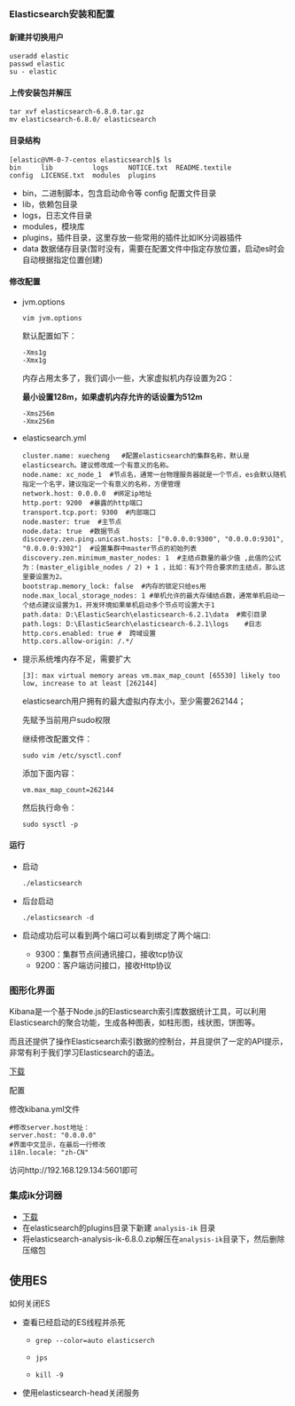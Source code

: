 ### Elasticsearch安装和配置

#### 新建并切换用户

```
useradd elastic
passwd elastic
su - elastic
```

#### 上传安装包并解压

```
tar xvf elasticsearch-6.8.0.tar.gz
mv elasticsearch-6.8.0/ elasticsearch
```

#### 目录结构

```
[elastic@VM-0-7-centos elasticsearch]$ ls
bin     lib          logs     NOTICE.txt  README.textile
config  LICENSE.txt  modules  plugins
```

- bin，二进制脚本，包含启动命令等 config 配置文件目录
- lib，依赖包目录
- logs，日志文件目录
- modules，模块库
- plugins，插件目录，这里存放一些常用的插件比如IK分词器插件
- data 数据储存目录(暂时没有，需要在配置文件中指定存放位置，启动es时会自动根据指定位置创建)

#### 修改配置

- jvm.options

  ```
  vim jvm.options
  ```

  默认配置如下：

  ```
  -Xms1g
  -Xmx1g
  ```

  内存占用太多了，我们调小一些，大家虚拟机内存设置为2G：

  **最小设置128m，如果虚机内存允许的话设置为512m**

  ```
  -Xms256m 
  -Xmx256m
  ```

- elasticsearch.yml

  ```
  cluster.name: xuecheng   #配置elasticsearch的集群名称，默认是elasticsearch。建议修改成一个有意义的名称。
  node.name: xc_node_1  #节点名，通常一台物理服务器就是一个节点，es会默认随机指定一个名字，建议指定一个有意义的名称，方便管理
  network.host: 0.0.0.0  #绑定ip地址
  http.port: 9200  #暴露的http端口
  transport.tcp.port: 9300  #内部端口
  node.master: true  #主节点
  node.data: true  #数据节点
  discovery.zen.ping.unicast.hosts: ["0.0.0.0:9300", "0.0.0.0:9301", "0.0.0.0:9302"]  #设置集群中master节点的初始列表
  discovery.zen.minimum_master_nodes: 1  #主结点数量的最少值 ,此值的公式为：(master_eligible_nodes / 2) + 1 ，比如：有3个符合要求的主结点，那么这里要设置为2。
  bootstrap.memory_lock: false  #内存的锁定只给es用
  node.max_local_storage_nodes: 1 #单机允许的最大存储结点数，通常单机启动一个结点建议设置为1，开发环境如果单机启动多个节点可设置大于1
  path.data: D:\ElasticSearch\elasticsearch‐6.2.1\data  #索引目录
  path.logs: D:\ElasticSearch\elasticsearch‐6.2.1\logs    #日志
  http.cors.enabled: true #  跨域设置
  http.cors.allow‐origin: /.*/
  ```

- 提示系统堆内存不足，需要扩大

  ```
  [3]: max virtual memory areas vm.max_map_count [65530] likely too low, increase to at least [262144]
  ```

  elasticsearch用户拥有的最大虚拟内存太小，至少需要262144；

  先赋予当前用户sudo权限

  继续修改配置文件：

  ```
  sudo vim /etc/sysctl.conf 
  ```

  添加下面内容：

  ```
  vm.max_map_count=262144
  ```

  然后执行命令：

  ```
  sudo sysctl -p
  ```

#### 运行

- 启动

  ```
  ./elasticsearch
  ```

- 后台启动

  ```
  ./elasticsearch -d
  ```

- 启动成功后可以看到两个端口可以看到绑定了两个端口:

  - 9300：集群节点间通讯接口，接收tcp协议
  - 9200：客户端访问接口，接收Http协议

### 图形化界面

Kibana是一个基于Node.js的Elasticsearch索引库数据统计工具，可以利用Elasticsearch的聚合功能，生成各种图表，如柱形图，线状图，饼图等。

而且还提供了操作Elasticsearch索引数据的控制台，并且提供了一定的API提示，非常有利于我们学习Elasticsearch的语法。

[下载](https://www.elastic.co/cn/products/kibana )

配置

修改kibana.yml文件

```
#修改server.host地址：
server.host: "0.0.0.0"
#界面中文显示，在最后一行修改
i18n.locale: "zh-CN"
```

访问http://192.168.129.134:5601即可

### 集成ik分词器

- [下载](https://github.com/medcl/elasticsearch-analysis-ik)
- 在elasticsearch的plugins目录下新建 `analysis-ik` 目录
- 将elasticsearch-analysis-ik-6.8.0.zip解压在`analysis-ik`目录下，然后删除压缩包

## 使用ES

如何关闭ES

- 查看已经启动的ES线程并杀死

  - ```
    grep --color=auto elasticserch
    ```

  - ```
    jps
    ```

  - ```
    kill -9
    ```

- 使用elasticsearch-head关闭服务

